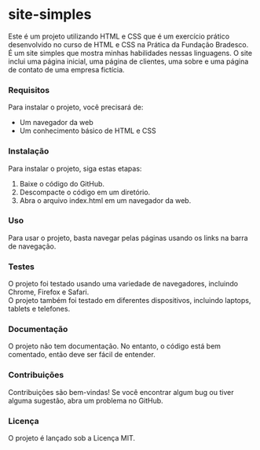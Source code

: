 # site-simples
Este é um projeto utilizando HTML e CSS que é um exercício prático desenvolvido no curso de HTML e CSS na Prática da Fundação Bradesco.<br>
É um site simples que mostra minhas habilidades nessas linguagens.
O site inclui uma página inicial, uma página de clientes, uma sobre e uma página de contato de uma empresa fictícia.

<h3>Requisitos</h3>
Para instalar o projeto, você precisará de:
<ul>
<li>Um navegador da web</li>
<li>Um conhecimento básico de HTML e CSS</li>
</ul>

<h3>Instalação</h3>
Para instalar o projeto, siga estas etapas:
<ol>
<li>Baixe o código do GitHub.</li>
<li>Descompacte o código em um diretório.</li>
<li>Abra o arquivo index.html em um navegador da web.</li>
</ol>

<h3>Uso</h3>
Para usar o projeto, basta navegar pelas páginas usando os links na barra de navegação.

<h3>Testes</h3>
O projeto foi testado usando uma variedade de navegadores, incluindo Chrome, Firefox e Safari.<br>
O projeto também foi testado em diferentes dispositivos, incluindo laptops, tablets e telefones.

<h3>Documentação</h3>
O projeto não tem documentação. No entanto, o código está bem comentado, então deve ser fácil de entender.

<h3>Contribuições</h3>
Contribuições são bem-vindas! Se você encontrar algum bug ou tiver alguma sugestão, abra um problema no GitHub.

<h3>Licença</h3>
O projeto é lançado sob a Licença MIT.
